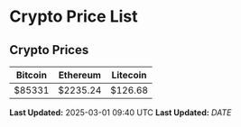 # Crypto Price List

## Crypto Prices
| Bitcoin | Ethereum | Litecoin |
| ------- | -------- | -------- |
| $85331 | $2235.24 | $126.68 |
**Last Updated:** 2025-03-01 09:40 UTC
**Last Updated:** $DATE$
